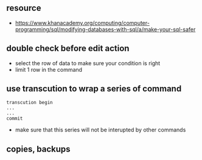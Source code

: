 ## resource
- https://www.khanacademy.org/computing/computer-programming/sql/modifying-databases-with-sql/a/make-your-sql-safer

## double check before edit action
- select the row of data to make sure your condition is right
- limit 1 row in the command

## use transcution to wrap a series of command
```
transcution begin
...
...
commit
```
- make sure that this series will not be interupted by other commands

## copies, backups
